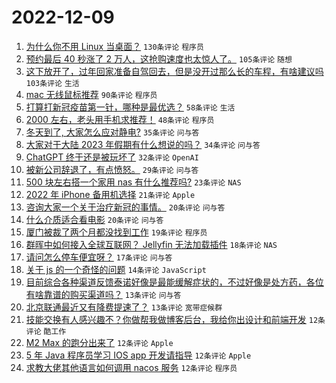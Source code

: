 # 2022-12-09

1. [为什么你不用 Linux 当桌面？](https://www.v2ex.com/t/901241) `130条评论` `程序员`
1. [预约最后 40 秒涨了 2 万人，这抢购速度也太惊人了。](https://www.v2ex.com/t/901263) `105条评论` `随想`
1. [这下放开了，过年回家准备自驾回去，但是没开过那么长的车程，有啥建议吗](https://www.v2ex.com/t/901261) `103条评论` `生活`
1. [mac 无线鼠标推荐](https://www.v2ex.com/t/901238) `90条评论` `程序员`
1. [打算打新冠疫苗第一针，哪种是最优选？](https://www.v2ex.com/t/901291) `58条评论` `生活`
1. [2000 左右，老头用手机求推荐！](https://www.v2ex.com/t/901243) `48条评论` `程序员`
1. [冬天到了, 大家怎么应对静电?](https://www.v2ex.com/t/901333) `35条评论` `问与答`
1. [大家对于大陆 2023 年假期有什么想说的吗？](https://www.v2ex.com/t/901289) `34条评论` `问与答`
1. [ChatGPT 终于还是被玩坏了](https://www.v2ex.com/t/901284) `32条评论` `OpenAI`
1. [被新公司辞退了，有点愤怒。](https://www.v2ex.com/t/901326) `29条评论` `问与答`
1. [500 块左右搭一个家用 nas 有什么推荐吗?](https://www.v2ex.com/t/901346) `23条评论` `NAS`
1. [2022 年 iPhone 备用机选择](https://www.v2ex.com/t/901285) `21条评论` `Apple`
1. [咨询大家一个关于治疗新冠的事情。](https://www.v2ex.com/t/901282) `20条评论` `问与答`
1. [什么介质适合看电影](https://www.v2ex.com/t/901259) `20条评论` `问与答`
1. [厦门被裁了两个月都没找到工作](https://www.v2ex.com/t/901318) `19条评论` `程序员`
1. [群晖中如何接入全球互联网？ Jellyfin 无法加载插件](https://www.v2ex.com/t/901239) `18条评论` `NAS`
1. [请问怎么停车便宜呀？](https://www.v2ex.com/t/901281) `17条评论` `问与答`
1. [关于 js 的一个奇怪的问题](https://www.v2ex.com/t/901353) `14条评论` `JavaScript`
1. [目前综合各种渠道反馈泰诺好像是最能缓解症状的，不过好像是处方药，各位有啥靠谱的购买渠道吗？](https://www.v2ex.com/t/901317) `13条评论` `问与答`
1. [北京联通最近又有降费提速了？](https://www.v2ex.com/t/901247) `13条评论` `宽带症候群`
1. [技能交换有人感兴趣不？你做帮我做博客后台，我给你出设计和前端开发](https://www.v2ex.com/t/901345) `12条评论` `酷工作`
1. [M2 Max 的跑分出来了](https://www.v2ex.com/t/901265) `12条评论` `Apple`
1. [5 年 Java 程序员学习 IOS app 开发请指导](https://www.v2ex.com/t/901260) `12条评论` `Apple`
1. [求教大佬其他语言如何调用 nacos 服务](https://www.v2ex.com/t/901246) `12条评论` `程序员`

